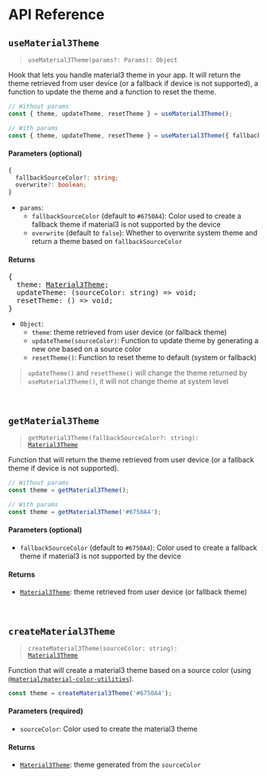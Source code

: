 # API Reference

## `useMaterial3Theme`

> <code>useMaterial3Theme(params?: Params): Object</code>

Hook that lets you handle material3 theme in your app. It will return the theme retrieved from user device (or a fallback if device is not supported), a function to update the theme and a function to reset the theme.

```ts
// Without params
const { theme, updateTheme, resetTheme } = useMaterial3Theme();

// With params
const { theme, updateTheme, resetTheme } = useMaterial3Theme({ fallbackSourceColor: '#3E8260', overwrite: false });
```

#### Parameters (optional)

```ts
{
  fallbackSourceColor?: string;
  overwrite?: boolean;
}
```

- `params`:
  - `fallbackSourceColor` (default to `#6750A4`): Color used to create a fallback theme if material3 is not supported by the device
  - `overwrite` (default to `false`): Whether to overwrite system theme and return a theme based on `fallbackSourceColor`

#### Returns

<pre>
{
  theme: <a href="../src/ExpoMaterial3Theme.types.ts#L59-L62">Material3Theme</a>;
  updateTheme: (sourceColor: string) => void;
  resetTheme: () => void;
}
</pre>

- `Object`:
  - `theme`: theme retrieved from user device (or fallback theme)
  - `updateTheme(sourceColor)`: Function to update theme by generating a new one based on a source color
  - `resetTheme()`: Function to reset theme to default (system or fallback)

> `updateTheme()` and `resetTheme()` will change the theme returned by `useMaterial3Theme()`, it will not change theme at system level

<br>

## `getMaterial3Theme`

> <code>getMaterial3Theme(fallbackSourceColor?: string): <a href="../src/ExpoMaterial3Theme.types.ts#L59-L62">Material3Theme</a></code>

Function that will return the theme retrieved from user device (or a fallback theme if device is not supported).

```ts
// Without params
const theme = getMaterial3Theme();

// With params
const theme = getMaterial3Theme('#6750A4');
```

#### Parameters (optional)

- `fallbackSourceColor` (default to `#6750A4`): Color used to create a fallback theme if material3 is not supported by the device

#### Returns

- [`Material3Theme`](../src/ExpoMaterial3Theme.types.ts#L59-L62): theme retrieved from user device (or fallback theme)

<br>

## `createMaterial3Theme`

> <code>createMaterial3Theme(sourceColor: string): <a href="../src/ExpoMaterial3Theme.types.ts#L59-L62">Material3Theme</a></code>

Function that will create a material3 theme based on a source color (using [`@material/material-color-utilities`](https://github.com/material-foundation/material-color-utilities/tree/main/typescript)).

```ts
const theme = createMaterial3Theme('#6750A4');
```

#### Parameters (required)

- `sourceColor`: Color used to create the material3 theme

#### Returns

- [`Material3Theme`](../src/ExpoMaterial3Theme.types.ts#L59-L62): theme generated from the `sourceColor`
